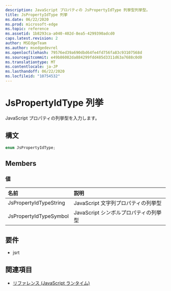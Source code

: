 ```yaml
---
description: JavaScript プロパティの JsPropertyIdType 列挙型列挙型。
title: JsPropertyIdType 列挙
ms.date: 06/22/2020
ms.prod: microsoft-edge
ms.topic: reference
ms.assetid: 1b8293ca-a040-402d-8ea5-4299390adcd0
caps.latest.revision: 2
author: MSEdgeTeam
ms.author: msedgedevrel
ms.openlocfilehash: 79576ed39a690dbd64fe4fd756fa83c93107568d
ms.sourcegitcommit: e49b86082da884299fdd485d3311d63a7688c0d0
ms.translationtype: MT
ms.contentlocale: ja-JP
ms.lasthandoff: 06/22/2020
ms.locfileid: "10754532"
---
```

# JsPropertyIdType 列挙  

JavaScript プロパティの列挙型を入力します。  

## 構文  

```cpp
enum JsPropertyIdType;  
```  

## Members  

### 値  

| 名前 | 説明 |  
|:--- |:--- |  
| JsPropertyIdTypeString | JavaScript 文字列プロパティの列挙型 |  
| JsPropertyIdTypeSymbol | JavaScript シンボルプロパティの列挙型 |  

## 要件  

*   jsrt  

## 関連項目  

*   [リファレンス (JavaScript ランタイム)](../chakra-hosting/reference-javascript-runtime.md)  
